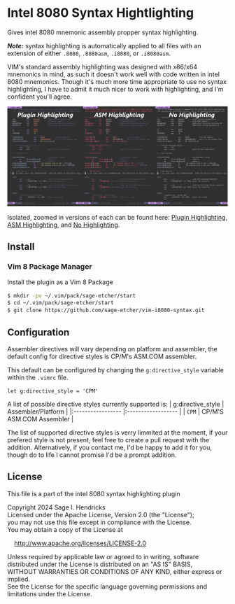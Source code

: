 # Intel 8080 Syntax Hightlighting

Gives intel 8080 mnemonic assembly propper syntax highlighting.

___Note:___ syntax highlighting is automatically applied to all files with
an extension of either `.8080`, `.8080asm`, `.i8080`, or `.i8080asm`.

VIM's standard assembly highlighting was designed with x86/x64 mnemonics in
mind, as such it doesn't work well with code written in intel 8080 mnemonics.
Though it's much more time appropriate to use no syntax highlighting, I have
to admit it much nicer to work with highlighting, and I'm confident you'll
agree.

![A side by side comparison of code, 1, with the plugin's highlighting, 2, with VIM's base assembly highlighting, and 3, with no highlighting.](./images/example-sidebyside.jpg)

Isolated, zoomed in versions of each can be found here:
[Plugin Highlighting](./images/example-plugin.jpg),
[ASM Highlighting](./images/example-base-ASM.jpg),
and [No Highlighting](./images/example-syntax-off.jpg).

## Install

### Vim 8 Package Manager

Install the plugin as a Vim 8 Package

``` bash
$ mkdir -pv ~/.vim/pack/sage-etcher/start
$ cd ~/.vim/pack/sage-etcher/start
$ git clone https://github.com/sage-etcher/vim-i8080-syntax.git
```

## Configuration

Assembler directives will vary depending on platform and assembler, the
default config for directive styles is CP/M's ASM.COM assembler.

This default can be configured by changing the `g:directive_style` variable
within the `.vimrc` file.

``` vim-script
let g:directive_style = 'CPM'
```

A list of possible directive styles currently supported is:
| g:directive_style | Assembler/Platform |
|:----------------- |:------------------ |
| `CPM` | CP/M'S ASM.COM Assembler |

The list of supported directive styles is verry limmited at the moment, if
your prefered style is not present, feel free to create a pull request with
the addition. Alternatively, if you contact me, I'd be happy to add it for
you, though do to life I cannot promise I'd be a prompt addition.

## License

This file is a part of the intel 8080 syntax highlighting plugin  

Copyright 2024 Sage I. Hendricks  
Licensed under the Apache License, Version 2.0 (the "License");  
you may not use this file except in compliance with the License.  
You may obtain a copy of the License at  

&nbsp;&nbsp;&nbsp;&nbsp;<http://www.apache.org/licenses/LICENSE-2.0>  

Unless required by applicable law or agreed to in writing, software  
distributed under the License is distributed on an "AS IS" BASIS,  
WITHOUT WARRANTIES OR CONDITIONS OF ANY KIND, either express or implied.  
See the License for the specific language governing permissions and  
limitations under the License.  
